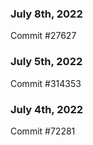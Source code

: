 ### July 8th, 2022

Commit #27627

### July 5th, 2022

Commit #314353


### July 4th, 2022

Commit #72281
